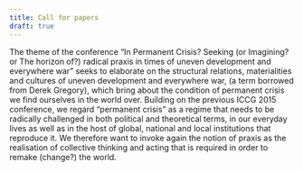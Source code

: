 ```yaml
---
title: Call for papers
draft: true
---
```

The theme of the conference “In Permanent Crisis? Seeking (or Imagining? or The horizon of?) radical praxis in times of uneven development and everywhere war” seeks to elaborate on the structural relations, materialities and cultures of uneven development and everywhere war, (a term borrowed from Derek Gregory), which bring about the condition of permanent crisis we find ourselves in the world over. Building on the previous ICCG 2015 conference, we regard “permanent crisis” as a regime that needs to be radically challenged in both political and theoretical terms, in our everyday lives as well as in the host of global, national and local institutions that reproduce it. We therefore want to invoke again the notion of praxis as the realisation of collective thinking and acting that is required in order to remake (change?) the world.
